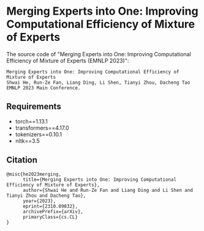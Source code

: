 # Merging Experts into One: Improving Computational Efficiency of Mixture of Experts
The source code of "Merging Experts into One: Improving Computational Efficiency of Mixture of Experts
 (EMNLP 2023)":

 ```
Merging Experts into One: Improving Computational Efficiency of Mixture of Experts
Shwai He, Run-Ze Fan, Liang Ding, Li Shen, Tianyi Zhou, Dacheng Tao
EMNLP 2023 Main Conference. 
```

## Requirements
- torch==1.13.1
- transformers==4.17.0
- tokenizers==0.10.1
- nltk==3.5

## Citation

```
@misc{he2023merging,
      title={Merging Experts into One: Improving Computational Efficiency of Mixture of Experts}, 
      author={Shwai He and Run-Ze Fan and Liang Ding and Li Shen and Tianyi Zhou and Dacheng Tao},
      year={2023},
      eprint={2310.09832},
      archivePrefix={arXiv},
      primaryClass={cs.CL}
}
```